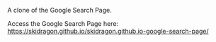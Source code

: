 
A clone of the Google Search Page.

Access the Google Search Page here: https://skidragon.github.io/skidragon.github.io-google-search-page/
